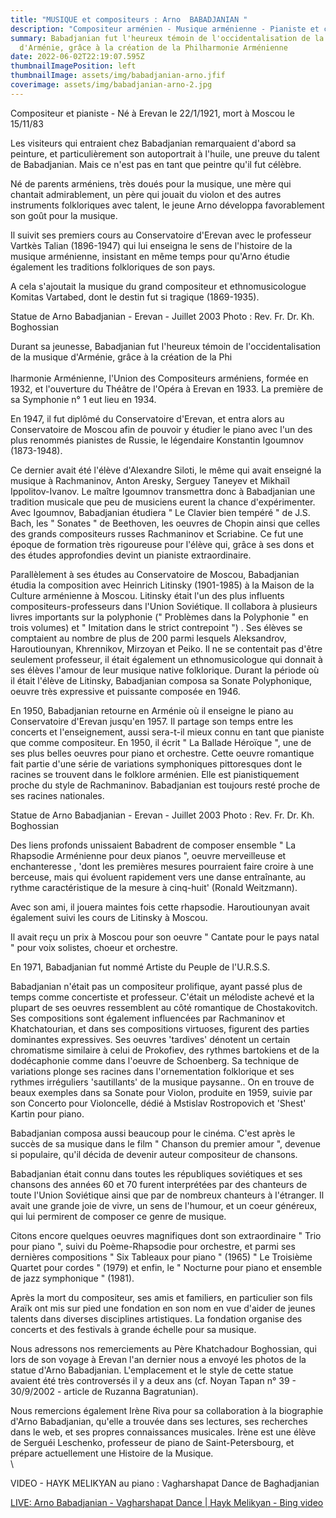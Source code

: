 ```yaml
---
title: "MUSIQUE et compositeurs : Arno  BABADJANIAN "
description: "Compositeur arménien - Musique arménienne - Pianiste et concertiste arménien "
summary: Babadjanian fut l'heureux témoin de l'occidentalisation de la musique
  d'Arménie, grâce à la création de la Philharmonie Arménienne
date: 2022-06-02T22:19:07.595Z
thumbnailImagePosition: left
thumbnailImage: assets/img/babadjanian-arno.jfif
coverimage: assets/img/babadjanian-arno-2.jpg
---
```

Compositeur et pianiste - Né à Erevan le 22/1/1921, mort à Moscou le 15/11/83

Les visiteurs qui entraient chez Babadjanian remarquaient d'abord sa peinture, et particulièrement son autoportrait à l'huile, une preuve du talent de Babadjanian. Mais ce n'est pas en tant que peintre qu'il fut célèbre.

Né de parents arméniens, très doués pour la musique, une mère qui chantait admirablement, un père qui jouait du violon et des autres instruments folkloriques avec talent, le jeune Arno développa favorablement son goût pour la musique.

Il suivit ses premiers cours au Conservatoire d'Erevan avec le professeur Vartkès Talian (1896-1947) qui lui enseigna le sens de l'histoire de la musique arménienne, insistant en même temps pour qu'Arno étudie également les traditions folkloriques de son pays.

A cela s'ajoutait la musique du grand compositeur et ethnomusicologue Komitas Vartabed, dont le destin fut si tragique (1869-1935).

 	

Statue de Arno Babadjanian - Erevan - Juillet 2003
Photo : Rev. Fr. Dr. Kh. Boghossian


Durant sa jeunesse, Babadjanian fut l'heureux témoin de l'occidentalisation de la musique d'Arménie, grâce à la création de la Phi\
\
lharmonie Arménienne, l'Union des Compositeurs arméniens, formée en 1932, et l'ouverture du Théâtre de l'Opéra à Erevan en 1933. La première de sa Symphonie n° 1 eut lieu en 1934.

En 1947, il fut diplômé du Conservatoire d'Erevan, et entra alors au Conservatoire de Moscou afin de pouvoir y étudier le piano avec l'un des plus renommés pianistes de Russie, le légendaire Konstantin Igoumnov (1873-1948).

Ce dernier avait été l'élève d'Alexandre Siloti, le même qui avait enseigné la musique à Rachmaninov, Anton Aresky, Serguey Taneyev et Mikhaïl Ippolitov-Ivanov. Le maître Igoumnov transmettra donc à Babadjanian une tradition musicale que peu de musiciens eurent la chance d'expérimenter. Avec Igoumnov, Babadjanian étudiera " Le Clavier bien tempéré " de J.S. Bach, les " Sonates " de Beethoven, les oeuvres de Chopin ainsi que celles des grands compositeurs russes Rachmaninov et Scriabine. Ce fut une époque de formation très rigoureuse pour l'élève qui, grâce à ses dons et des études approfondies devint un pianiste extraordinaire.

Parallèlement à ses études au Conservatoire de Moscou, Babadjanian étudia la composition avec Heinrich Litinsky (1901-1985) à la Maison de la Culture arménienne à Moscou. Litinsky était l'un des plus influents compositeurs-professeurs dans l'Union Soviétique. Il collabora à plusieurs livres importants sur la polyphonie (" Problèmes dans la Polyphonie " en trois volumes) et " Imitation dans le strict contrepoint ") . Ses élèves se comptaient au nombre de plus de 200 parmi lesquels Aleksandrov, Haroutiounyan, Khrennikov, Mirzoyan et Peiko. Il ne se contentait pas d'être seulement professeur, il était également un ethnomusicologue qui donnait à ses élèves l'amour de leur musique native folklorique. Durant la période où il était l'élève de Litinsky, Babadjanian composa sa Sonate Polyphonique, oeuvre très expressive et puissante composée en 1946.

En 1950, Babadjanian retourne en Arménie où il enseigne le piano au Conservatoire d'Erevan jusqu'en 1957. Il partage son temps entre les concerts et l'enseignement, aussi sera-t-il mieux connu en tant que pianiste que comme compositeur. En 1950, il écrit " La Ballade Héroïque ", une de ses plus belles oeuvres pour piano et orchestre. Cette oeuvre romantique fait partie d'une série de variations symphoniques pittoresques dont le racines se trouvent dans le folklore arménien. Elle est pianistiquement proche du style de Rachmaninov. Babadjanian est toujours resté proche de ses racines nationales.



Statue de Arno Babadjanian - Erevan - Juillet 2003
Photo : Rev. Fr. Dr. Kh. Boghossian

 	
Des liens profonds unissaient Babadrent de composer ensemble " La Rhapsodie Arménienne pour deux pianos ", oeuvre merveilleuse et enchanteresse , 'dont les premières mesures pourraient faire croire à une berceuse, mais qui évoluent rapidement vers une danse entraînante, au rythme caractéristique de la mesure à cinq-huit' (Ronald Weitzmann).

Avec son ami, il jouera maintes fois cette rhapsodie. Haroutiounyan avait également suivi les cours de Litinsky à Moscou.

Il avait reçu un prix à Moscou pour son oeuvre " Cantate pour le pays natal " pour voix solistes, choeur et orchestre.

En 1971, Babadjanian fut nommé Artiste du Peuple de l'U.R.S.S.


Babadjanian n'était pas un compositeur prolifique, ayant passé plus de temps comme concertiste et professeur. C'était un mélodiste achevé et la plupart de ses oeuvres ressemblent au côté romantique de Chostakovitch. Ses compositions sont également influencées par Rachmaninov et Khatchatourian, et dans ses compositions virtuoses, figurent des parties dominantes expressives. Ses oeuvres 'tardives' dénotent un certain chromatisme similaire à celui de Prokofiev, des rythmes bartokiens et de la dodécaphonie comme dans l'oeuvre de Schoenberg. Sa technique de variations plonge ses racines dans l'ornementation folklorique et ses rythmes irréguliers 'sautillants' de la musique paysanne.. On en trouve de beaux exemples dans sa Sonate pour Violon, produite en 1959, suivie par son Concerto pour Violoncelle, dédié à Mstislav Rostropovich et 'Shest' Kartin pour piano.

Babadjanian composa aussi beaucoup pour le cinéma. C'est après le succès de sa musique dans le film " Chanson du premier amour ", devenue si populaire, qu'il décida de devenir auteur compositeur de chansons.

Babadjanian était connu dans toutes les républiques soviétiques et ses chansons des années 60 et 70 furent interprétées par des chanteurs de toute l'Union Soviétique ainsi que par de nombreux chanteurs à l'étranger. Il avait une grande joie de vivre, un sens de l'humour, et un coeur généreux, qui lui permirent de composer ce genre de musique.

Citons encore quelques oeuvres magnifiques dont son extraordinaire " Trio pour piano ", suivi du Poème-Rhapsodie pour orchestre, et parmi ses dernières compositions " Six Tableaux pour piano " (1965) " Le Troisième Quartet pour cordes " (1979) et enfin, le " Nocturne pour piano et ensemble de jazz symphonique " (1981).

Après la mort du compositeur, ses amis et familiers, en particulier son fils Araïk ont mis sur pied une fondation en son nom en vue d'aider de jeunes talents dans diverses disciplines artistiques. La fondation organise des concerts et des festivals à grande échelle pour sa musique.



Nous adressons nos remerciements au Père Khatchadour Boghossian, qui lors de son voyage à Erevan l'an dernier nous a envoyé les photos de la statue d'Arno Babadjanian. L'emplacement et le style de cette statue avaient été très controversés il y a deux ans (cf. Noyan Tapan n° 39 - 30/9/2002 - article de Ruzanna Bagratunian).

Nous remercions également Irène Riva pour sa collaboration à la biographie d'Arno Babadjanian, qu'elle a trouvée dans ses lectures, ses recherches dans le web, et ses propres connaissances musicales. Irène est une élève de Serguéi Leschenko, professeur de piano de Saint-Petersbourg, et prépare actuellement une Histoire de la Musique. \
\
<!--StartFragment-->VIDEO - HAYK MELIKYAN au piano : Vagharshapat Dance de Baghadjanian 

[LIVE: Arno Babadjanian - Vagharshapat Dance | Hayk Melikyan - Bing video](https://www.bing.com/videos/search?q=Arno+Babajanyan+Live&ru=%2fvideos%2fsearch%3fq%3dArno%2bBabajanyan%2bLive%26Form%3dVDRSCL%26%3d0&view=detail&mid=C26BFCE1D242F77BD8A2C26BFCE1D242F77BD8A2&&FORM=VDRVSR)

<!--EndFragment-->